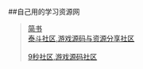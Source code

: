 ##自己用的学习资源网
>[简书](http://www.jianshu.com)</br>
>[泰斗社区,游戏源码与资源分享社区](http://www.taidous.com)</br>  
>[ 9秒社区,游戏源码社区](http://www.9miao.com)</br>   


